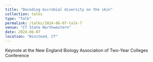 ```yaml
---
title: "Decoding microbial diversity on the skin"
collection: talks
type: "Talk"
permalink: /talks/2024-06-07-talk-7
venue: "CT State Northwestern"
date: 2024-06-07
location: "Winstead, CT"
---
```


Keynote at the New England Biology Association of Two-Year Colleges Conference 
